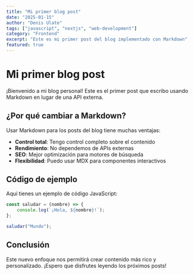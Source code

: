 ```yaml
---
title: "Mi primer blog post"
date: "2025-01-15"
author: "Denis Ulate"
tags: ["javascript", "nextjs", "web-development"]
category: "Frontend"
excerpt: "Este es mi primer post del blog implementado con Markdown"
featured: true
---
```


# Mi primer blog post

¡Bienvenido a mi blog personal! Este es el primer post que escribo usando Markdown en lugar de una API externa.

## ¿Por qué cambiar a Markdown?

Usar Markdown para los posts del blog tiene muchas ventajas:

- **Control total**: Tengo control completo sobre el contenido
- **Rendimiento**: No dependemos de APIs externas
- **SEO**: Mejor optimización para motores de búsqueda
- **Flexibilidad**: Puedo usar MDX para componentes interactivos

## Código de ejemplo

Aquí tienes un ejemplo de código JavaScript:

```javascript
const saludar = (nombre) => {
	console.log(`¡Hola, ${nombre}!`);
};

saludar("Mundo");
```

## Conclusión

Este nuevo enfoque nos permitirá crear contenido más rico y personalizado. ¡Espero que disfrutes leyendo los próximos posts!

